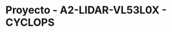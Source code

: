 <!-- Titulo del proyecto -->
# Proyecto - A2-LIDAR-VL53L0X - CYCLOPS

<!-- Logo -->
<div>
  <img src="https://github.com/tpII/2024-A2-LIDAR-Vl53l0/blob/master/Doc/Img/IMG-20250205-WA0008.jpg" style="width: 300px;>
</div>
